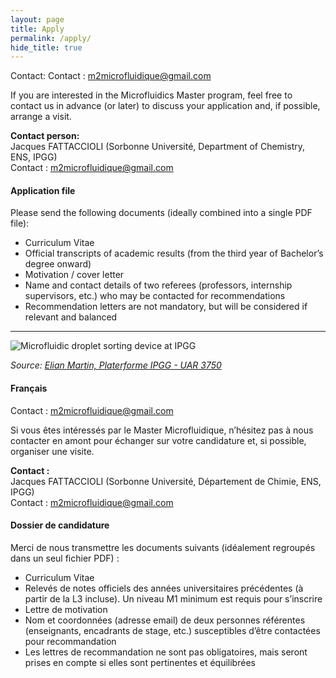 ```yaml
---
layout: page
title: Apply
permalink: /apply/
hide_title: true
---
```



Contact: Contact : [m2microfluidique@gmail.com](mailto:m2microfluidique@gmail.com)

If you are interested in the Microfluidics Master program, feel free to contact us in advance (or later) to discuss your application and, if possible, arrange a visit.

**Contact person:**  
Jacques FATTACCIOLI (Sorbonne Université, Department of Chemistry, ENS, IPGG)  
Contact : [m2microfluidique@gmail.com](mailto:m2microfluidique@gmail.com) 

#### Application file
Please send the following documents (ideally combined into a single PDF file):

- Curriculum Vitae  
- Official transcripts of academic results (from the third year of Bachelor’s degree onward)  
- Motivation / cover letter  
- Name and contact details of two referees (professors, internship supervisors, etc.) who may be contacted for recommendations  
- Recommendation letters are not mandatory, but will be considered if relevant and balanced  

---

![Microfluidic droplet sorting device at IPGG](/assets/images/microfluidic.gif)

*Source: [Elian Martin, Platerforme IPGG - UAR 3750](https://www.plateformeipgg.fr/)*

#### Français

Contact : [m2microfluidique@gmail.com](mailto:m2microfluidique@gmail.com)

Si vous êtes intéressés par le Master Microfluidique, n’hésitez pas à nous contacter en amont pour échanger sur votre candidature et, si possible, organiser une visite.

**Contact :**  
Jacques FATTACCIOLI (Sorbonne Université, Département de Chimie, ENS, IPGG)  
Contact : [m2microfluidique@gmail.com](mailto:m2microfluidique@gmail.com)

#### Dossier de candidature
Merci de nous transmettre les documents suivants (idéalement regroupés dans un seul fichier PDF) :

- Curriculum Vitae  
- Relevés de notes officiels des années universitaires précédentes (à partir de la L3 incluse). Un niveau M1 minimum est requis pour s’inscrire  
- Lettre de motivation  
- Nom et coordonnées (adresse email) de deux personnes référentes (enseignants, encadrants de stage, etc.) susceptibles d’être contactées pour recommandation  
- Les lettres de recommandation ne sont pas obligatoires, mais seront prises en compte si elles sont pertinentes et équilibrées  